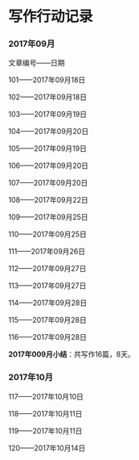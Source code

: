 # 写作行动记录

### 2017年09月

文章编号——日期

101——2017年09月18日

102——2017年09月18日

103——2017年09月19日

104——2017年09月20日

105——2017年09月19日

106——2017年09月20日

107——2017年09月20日

108——2017年09月22日

109——2017年09月25日

110——2017年09月25日

111——2017年09月26日

112——2017年09月27日

113——2017年09月27日

114——2017年09月28日

115——2017年09月28日

116——2017年09月28日

**2017年009月小结**：共写作16篇，8天。

### 2017年10月

117——2017年10月10日

118——2017年10月11日

119——2017年10月11日

120——2017年10月14日